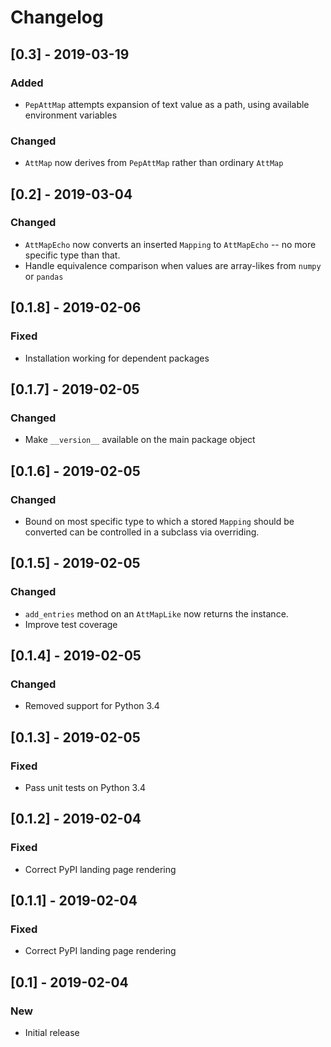 # Changelog

## [0.3] - 2019-03-19
### Added
- `PepAttMap` attempts expansion of text value as a path, using available environment variables
### Changed
- `AttMap` now derives from `PepAttMap` rather than ordinary `AttMap`

## [0.2] - 2019-03-04
### Changed
- `AttMapEcho` now converts an inserted `Mapping` to `AttMapEcho` -- no more specific type than that.
- Handle equivalence comparison when values are array-likes from `numpy` or `pandas`

## [0.1.8] - 2019-02-06
### Fixed
- Installation working for dependent packages

## [0.1.7] - 2019-02-05
### Changed
- Make `__version__` available on the main package object

##  [0.1.6] - 2019-02-05
### Changed
- Bound on most specific type to which a stored `Mapping` should be converted can be controlled in a subclass via overriding.

## [0.1.5] - 2019-02-05
### Changed
- `add_entries` method on an `AttMapLike` now returns the instance.
- Improve test coverage

## [0.1.4] - 2019-02-05
### Changed
- Removed support for Python 3.4

## [0.1.3] - 2019-02-05
### Fixed
- Pass unit tests on Python 3.4

## [0.1.2] - 2019-02-04
### Fixed
- Correct PyPI landing page rendering

## [0.1.1] - 2019-02-04
### Fixed
- Correct PyPI landing page rendering

## [0.1] - 2019-02-04
### New
- Initial release

